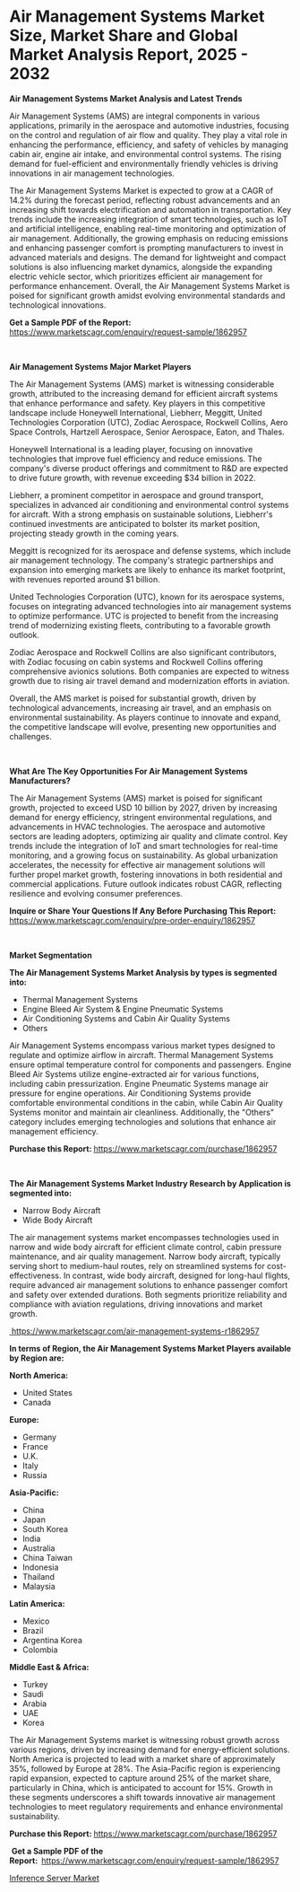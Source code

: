 <p><h1>Air Management Systems Market Size, Market Share and Global Market Analysis Report, 2025 - 2032</h1></p><p><strong>Air Management Systems Market Analysis and Latest Trends</strong></p>
<p><p>Air Management Systems (AMS) are integral components in various applications, primarily in the aerospace and automotive industries, focusing on the control and regulation of air flow and quality. They play a vital role in enhancing the performance, efficiency, and safety of vehicles by managing cabin air, engine air intake, and environmental control systems. The rising demand for fuel-efficient and environmentally friendly vehicles is driving innovations in air management technologies.</p><p>The Air Management Systems Market is expected to grow at a CAGR of 14.2% during the forecast period, reflecting robust advancements and an increasing shift towards electrification and automation in transportation. Key trends include the increasing integration of smart technologies, such as IoT and artificial intelligence, enabling real-time monitoring and optimization of air management. Additionally, the growing emphasis on reducing emissions and enhancing passenger comfort is prompting manufacturers to invest in advanced materials and designs. The demand for lightweight and compact solutions is also influencing market dynamics, alongside the expanding electric vehicle sector, which prioritizes efficient air management for performance enhancement. Overall, the Air Management Systems Market is poised for significant growth amidst evolving environmental standards and technological innovations.</p></p>
<p><strong>Get a Sample PDF of the Report:&nbsp;</strong> <a href="https://www.marketscagr.com/enquiry/request-sample/1862957?utm_campaign=2524&utm_medium=2&utm_source=Github&utm_content=ia&utm_term=19022025&utm_id=air-management-systems">https://www.marketscagr.com/enquiry/request-sample/1862957</a></p>
<p>&nbsp;</p>
<p><strong>Air Management Systems Major Market Players</strong></p>
<p><p>The Air Management Systems (AMS) market is witnessing considerable growth, attributed to the increasing demand for efficient aircraft systems that enhance performance and safety. Key players in this competitive landscape include Honeywell International, Liebherr, Meggitt, United Technologies Corporation (UTC), Zodiac Aerospace, Rockwell Collins, Aero Space Controls, Hartzell Aerospace, Senior Aerospace, Eaton, and Thales.</p><p>Honeywell International is a leading player, focusing on innovative technologies that improve fuel efficiency and reduce emissions. The company's diverse product offerings and commitment to R&D are expected to drive future growth, with revenue exceeding $34 billion in 2022.</p><p>Liebherr, a prominent competitor in aerospace and ground transport, specializes in advanced air conditioning and environmental control systems for aircraft. With a strong emphasis on sustainable solutions, Liebherr's continued investments are anticipated to bolster its market position, projecting steady growth in the coming years.</p><p>Meggitt is recognized for its aerospace and defense systems, which include air management technology. The company's strategic partnerships and expansion into emerging markets are likely to enhance its market footprint, with revenues reported around $1 billion.</p><p>United Technologies Corporation (UTC), known for its aerospace systems, focuses on integrating advanced technologies into air management systems to optimize performance. UTC is projected to benefit from the increasing trend of modernizing existing fleets, contributing to a favorable growth outlook.</p><p>Zodiac Aerospace and Rockwell Collins are also significant contributors, with Zodiac focusing on cabin systems and Rockwell Collins offering comprehensive avionics solutions. Both companies are expected to witness growth due to rising air travel demand and modernization efforts in aviation.</p><p>Overall, the AMS market is poised for substantial growth, driven by technological advancements, increasing air travel, and an emphasis on environmental sustainability. As players continue to innovate and expand, the competitive landscape will evolve, presenting new opportunities and challenges.</p></p>
<p>&nbsp;</p>
<p><strong>What Are The Key Opportunities For Air Management Systems Manufacturers?</strong></p>
<p><p>The Air Management Systems (AMS) market is poised for significant growth, projected to exceed USD 10 billion by 2027, driven by increasing demand for energy efficiency, stringent environmental regulations, and advancements in HVAC technologies. The aerospace and automotive sectors are leading adopters, optimizing air quality and climate control. Key trends include the integration of IoT and smart technologies for real-time monitoring, and a growing focus on sustainability. As global urbanization accelerates, the necessity for effective air management solutions will further propel market growth, fostering innovations in both residential and commercial applications. Future outlook indicates robust CAGR, reflecting resilience and evolving consumer preferences.</p></p>
<p><strong>Inquire or Share Your Questions If Any Before Purchasing This Report:</strong> <a href="https://www.marketscagr.com/enquiry/pre-order-enquiry/1862957?utm_campaign=2524&utm_medium=2&utm_source=Github&utm_content=ia&utm_term=19022025&utm_id=air-management-systems">https://www.marketscagr.com/enquiry/pre-order-enquiry/1862957</a></p>
<p>&nbsp;</p>
<p><strong>Market Segmentation</strong></p>
<p><strong>The Air Management Systems Market Analysis by types is segmented into:</strong></p>
<p><ul><li>Thermal Management Systems</li><li>Engine Bleed Air System & Engine Pneumatic Systems</li><li>Air Conditioning Systems and Cabin Air Quality Systems</li><li>Others</li></ul></p>
<p><p>Air Management Systems encompass various market types designed to regulate and optimize airflow in aircraft. Thermal Management Systems ensure optimal temperature control for components and passengers. Engine Bleed Air Systems utilize engine-extracted air for various functions, including cabin pressurization. Engine Pneumatic Systems manage air pressure for engine operations. Air Conditioning Systems provide comfortable environmental conditions in the cabin, while Cabin Air Quality Systems monitor and maintain air cleanliness. Additionally, the "Others" category includes emerging technologies and solutions that enhance air management efficiency.</p></p>
<p><strong>Purchase this Report:&nbsp;</strong><a href="https://www.marketscagr.com/purchase/1862957?utm_campaign=2524&utm_medium=2&utm_source=Github&utm_content=ia&utm_term=19022025&utm_id=air-management-systems">https://www.marketscagr.com/purchase/1862957</a></p>
<p>&nbsp;</p>
<p><strong>The Air Management Systems Market Industry Research by Application is segmented into:</strong></p>
<p><ul><li>Narrow Body Aircraft</li><li>Wide Body Aircraft</li></ul></p>
<p><p>The air management systems market encompasses technologies used in narrow and wide body aircraft for efficient climate control, cabin pressure maintenance, and air quality management. Narrow body aircraft, typically serving short to medium-haul routes, rely on streamlined systems for cost-effectiveness. In contrast, wide body aircraft, designed for long-haul flights, require advanced air management solutions to enhance passenger comfort and safety over extended durations. Both segments prioritize reliability and compliance with aviation regulations, driving innovations and market growth.</p></p>
<p><a href="https://www.marketscagr.com/air-management-systems-r1862957?utm_campaign=2524&utm_medium=2&utm_source=Github&utm_content=ia&utm_term=19022025&utm_id=air-management-systems">&nbsp;https://www.marketscagr.com/air-management-systems-r1862957</a></p>
<p><strong>In terms of Region, the Air Management Systems Market Players available by Region are:</strong></p>
<p>
    <p> <strong> North America: </strong>
        <ul>
            <li>United States</li>
            <li>Canada</li>
        </ul>
        </p> 
    <p> <strong> Europe: </strong>
        <ul>
            <li>Germany</li>
            <li>France</li>
            <li>U.K.</li>
            <li>Italy</li>
            <li>Russia</li>
        </ul>
        </p> 
    <p> <strong> Asia-Pacific: </strong>
        <ul>
            <li>China</li>
            <li>Japan</li>
            <li>South Korea</li>
            <li>India</li>
            <li>Australia</li>
            <li>China Taiwan</li>
            <li>Indonesia</li>
            <li>Thailand</li>
            <li>Malaysia</li>
        </ul>
        </p> 
    <p> <strong> Latin America: </strong>
        <ul>
            <li>Mexico</li>
            <li>Brazil</li>
            <li>Argentina Korea</li>
            <li>Colombia</li>
        </ul>
        </p> 
    <p> <strong> Middle East & Africa: </strong>
        <ul>
            <li>Turkey</li>
            <li>Saudi</li>
            <li>Arabia</li>
            <li>UAE</li>
            <li>Korea</li>
        </ul>
    </p>
    </p>
<p><p>The Air Management Systems market is witnessing robust growth across various regions, driven by increasing demand for energy-efficient solutions. North America is projected to lead with a market share of approximately 35%, followed by Europe at 28%. The Asia-Pacific region is experiencing rapid expansion, expected to capture around 25% of the market share, particularly in China, which is anticipated to account for 15%. Growth in these segments underscores a shift towards innovative air management technologies to meet regulatory requirements and enhance environmental sustainability.</p></p>
<p><strong>Purchase this Report: </strong><a href="https://www.marketscagr.com/purchase/1862957?utm_campaign=2524&utm_medium=2&utm_source=Github&utm_content=ia&utm_term=19022025&utm_id=air-management-systems">https://www.marketscagr.com/purchase/1862957</a></p>
<p>&nbsp;<strong>Get a Sample PDF of the Report:&nbsp;&nbsp;</strong><a href="https://www.marketscagr.com/enquiry/request-sample/1862957?utm_campaign=2524&utm_medium=2&utm_source=Github&utm_content=ia&utm_term=19022025&utm_id=air-management-systems">https://www.marketscagr.com/enquiry/request-sample/1862957</a></p>
<p><strong></strong></p>
<p><p><a href="https://github.com/kimberjam0i/Market-Research-Report-List-1/blob/main/inference-server-market.md?utm_campaign=2524&utm_medium=2&utm_source=Github&utm_content=ia&utm_term=19022025&utm_id=air-management-systems">Inference Server Market</a></p></p>